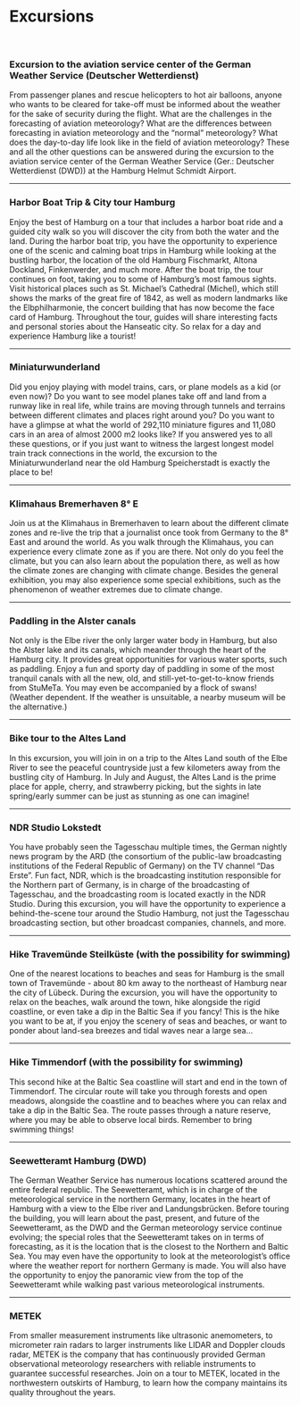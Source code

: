 # Excursions

&nbsp;

### Excursion to the aviation service center of the German Weather Service (Deutscher Wetterdienst)
From passenger planes and rescue helicopters to hot air balloons, anyone who wants to be cleared for take-off must be informed about the weather for the sake of security during the flight. What are the challenges in the forecasting of aviation meteorology? What are the differences between forecasting in aviation meteorology and the “normal” meteorology? What does the day-to-day life look like in the field of aviation meteorology? These and all the other questions can be answered during the excursion to the aviation service center of the German Weather Service (Ger.: Deutscher Wetterdienst (DWD)) at the Hamburg Helmut Schmidt Airport. 


---
### Harbor Boat Trip & City tour Hamburg
Enjoy the best of Hamburg on a tour that includes a harbor boat ride and a guided city walk so you will discover the city from both the water and the land. During the harbor boat trip, you have the opportunity to experience one of the scenic and calming boat trips in Hamburg while looking at the bustling harbor, the location of the old Hamburg Fischmarkt, Altona Dockland, Finkenwerder, and much more. After the boat trip, the tour continues on foot, taking you to some of Hamburg’s most famous sights. Visit historical places such as St. Michael’s Cathedral (Michel), which still shows the marks of the great fire of 1842, as well as modern landmarks like the Elbphilharmonie, the concert building that has now become the face card of Hamburg. Throughout the tour, guides will share interesting facts and personal stories about the Hanseatic city. So relax for a day and experience Hamburg like a tourist!


---

### Miniaturwunderland

Did you enjoy playing with model trains, cars, or plane models as a kid (or even now)? Do you want to see model planes take off and land from a runway like in real life, while trains are moving through tunnels and terrains between different climates and places right around you? Do you want to have a glimpse at what the world of 292,110 miniature figures and 11,080 cars in an area of almost 2000 m2 looks like? If you answered yes to all these questions, or if you just want to witness the largest longest model train track connections in the world, the excursion to the Miniaturwunderland near the old Hamburg Speicherstadt is exactly the place to be! 


--- 
### Klimahaus Bremerhaven 8° E
Join us at the Klimahaus in Bremerhaven to learn about the different climate zones and re-live the trip that a journalist once took from Germany to the 8° East and around the world. As you walk through the Klimahaus, you can experience every climate zone as if you are there. Not only do you feel the climate, but you can also learn about the population there, as well as how the climate zones are changing with climate change. Besides the general exhibition, you may also experience some special exhibitions, such as the phenomenon of weather extremes due to climate change.

---
### Paddling in the Alster canals
Not only is the Elbe river the only larger water body in Hamburg, but also the Alster lake and its canals, which meander through the heart of the Hamburg city. It provides great opportunities for various water sports, such as paddling. Enjoy a fun and sporty day of paddling in some of the most tranquil canals with all the new, old, and still-yet-to-get-to-know friends from StuMeTa. You may even be accompanied by a flock of swans! 
(Weather dependent. If the weather is unsuitable, a nearby museum will be the alternative.)

---
### Bike tour to the Altes Land
In this excursion, you will join in on a trip to the Altes Land south of the Elbe River to see the peaceful countryside just a few kilometers away from the bustling city of Hamburg. In July and August, the Altes Land is the prime place for apple, cherry, and strawberry picking, but the sights in late spring/early summer can be just as stunning as one can imagine!

---
### NDR Studio Lokstedt
You have probably seen the Tagesschau multiple times, the German nightly news program by the ARD (the consortium of the public-law broadcasting institutions of the Federal Republic of Germany) on the TV channel “Das Erste”. Fun fact, NDR, which is the broadcasting institution responsible for the Northern part of Germany, is in charge of the broadcasting of Tagesschau, and the broadcasting room is located exactly in the NDR Studio. During this excursion, you will have the opportunity to experience a behind-the-scene tour around the Studio Hamburg, not just the Tagesschau broadcasting section, but other broadcast companies, channels, and more.


---
### Hike Travemünde Steilküste (with the possibility for swimming)
One of the nearest locations to beaches and seas for Hamburg is the small town of Travemünde - about 80 km away to the northeast of Hamburg near the city of Lübeck. During the excursion, you will have the opportunity to relax on the beaches, walk around the town, hike alongside the rigid coastline, or even take a dip in the Baltic Sea if you fancy! This is the hike you want to be at, if you enjoy the scenery of seas and beaches, or want to ponder about land-sea breezes and tidal waves near a large sea... 

---
### Hike Timmendorf (with the possibility for swimming)
This second hike at the Baltic Sea coastline will start and end in the town of Timmendorf. The circular route will take you through forests and open meadows, alongside the coastline and to beaches where you can relax and take a dip in the Baltic Sea. The route passes through a nature reserve, where you may be able to observe local birds. Remember to bring swimming things!

---
### Seewetteramt Hamburg (DWD)
The German Weather Service has numerous locations scattered around the entire federal republic. The Seewetteramt, which is in charge of the meteorological service in the northern Germany, locates in the heart of Hamburg with a view to the Elbe river and Landungsbrücken. Before touring the building, you will learn about the past, present, and future of the Seewetteramt, as the DWD and the German meteorology service continue evolving; the special roles that the Seewetteramt takes on in terms of forecasting, as it is the location that is the closest to the Northern and Baltic Sea. You may even have the opportunity to look at the meteorologist’s office where the weather report for northern Germany is made. You will also have the opportunity to enjoy the panoramic view from the top of the Seewetteramt while walking past various meteorological instruments. 

---
### METEK
From smaller measurement instruments like ultrasonic anemometers, to micrometer rain radars to larger instruments like LIDAR and Doppler clouds radar, METEK is the company that has continuously provided German observational meteorology researchers with reliable instruments to guarantee successful researches. Join on a tour to METEK, located in the northwestern outskirts of Hamburg, to learn how the company maintains its quality throughout the years. 







